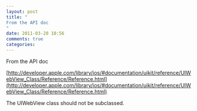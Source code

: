 ```yaml
---
layout: post
title: "
From the API doc
"
date: 2011-03-20 10:56
comments: true
categories: 
---
```


From the API doc

[http://developer.apple.com/library/ios/#documentation/uikit/reference/UIWebView_Class/Reference/Reference.html](http://developer.apple.com/library/ios/#documentation/uikit/reference/UIWebView_Class/Reference/Reference.html)


The UIWebView class should not be subclassed.

